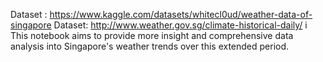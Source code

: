 Dataset : https://www.kaggle.com/datasets/whitecl0ud/weather-data-of-singapore
Dataset:  http://www.weather.gov.sg/climate-historical-daily/ i
This notebook aims to provide more insight and comprehensive data analysis into Singapore's weather trends over this extended period.
